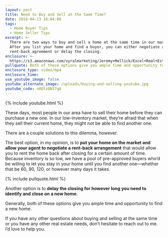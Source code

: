 ```yaml
---
layout: post
title: Need to Buy and Sell at the Same Time?
date: 2018-04-13 18:04:08
tags:
  - Home Buyer Tips
  - Home Seller Tips
excerpt: >-
  There are two ways to buy and sell a home at the same time in our market.
  After you list your home and find a buyer, you can either negotiate a
  rent-back agreement or delay the closing.
enclosure: >-
  https://s3.amazonaws.com/vyralmarketing/Jeremy+Mellick/Excel+Real+Estate+Experts-+Need+to+Buy+and+Sell+at+the+Same+Time%253F.mp4
pullquote: Both of these options give you ample time and opportunity to find a new home.
enclosure_type: video/mp4
enclosure_time:
use_youtube_image: false
youtube_alternate_image: /uploads/buying-and-selling-youtube.jpg
youtube_code: n0QtzQN37qA
---
```


{% include youtube.html %}

These days, most people in our area have to sell their home before they can purchase a new one. In our low-inventory market, they’re afraid that when they sell their current home, they might not be able to find another one.&nbsp;

There are a couple solutions to this dilemma, however.&nbsp;

The best option, in my opinion, is to **put your home on the market and allow your agent to negotiate a rent-back arrangement** that would allow you to rent the home back after closing for a certain amount of time. Because inventory is so low, we have a pool of pre-approved buyers who’d be willing to let you stay in your home until you find another one—whether that be 60, 90, 120, or however many days it takes.&nbsp;

{% include pullquote.html %}

Another option is to **delay the closing for however long you need to identify and close on a new home.**&nbsp;

Generally, both of these options give you ample time and opportunity to find a new home.&nbsp;

If you have any other questions about buying and selling at the same time or you have any other real estate needs, don’t hesitate to reach out to me. I’d love to help you.<br>&nbsp;